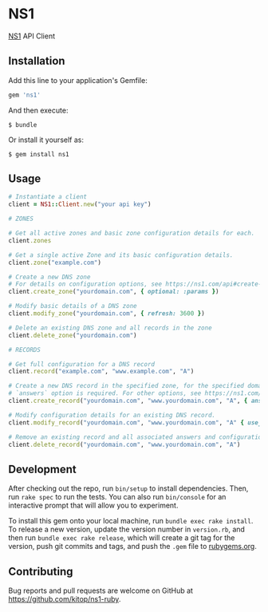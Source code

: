 # NS1

[NS1](https://ns1.com/) API Client

## Installation

Add this line to your application's Gemfile:

```ruby
gem 'ns1'
```

And then execute:

    $ bundle

Or install it yourself as:

    $ gem install ns1

## Usage

```ruby
# Instantiate a client
client = NS1::Client.new("your api key")

# ZONES

# Get all active zones and basic zone configuration details for each.
client.zones 

# Get a single active Zone and its basic configuration details.
client.zone("example.com")

# Create a new DNS zone
# For details on configuration options, see https://ns1.com/api#create-a-new-dns-zone
client.create_zone("yourdomain.com", { optional: :params }) 

# Modify basic details of a DNS zone
client.modify_zone("yourdomain.com", { refresh: 3600 }) 

# Delete an existing DNS zone and all records in the zone
client.delete_zone("yourdomain.com") 

# RECORDS

# Get full configuration for a DNS record
client.record("example.com", "www.example.com", "A")

# Create a new DNS record in the specified zone, for the specified domain, of the given record type
# `answers` option is required. For other options, see https://ns1.com/api#create-a-new-dns-record
client.create_record("yourdomain.com", "www.yourdomain.com", "A", { answers: [] })

# Modify configuration details for an existing DNS record.
client.modify_record("yourdomain.com", "www.yourdomain.com", "A" { use_client_subnet: false })

# Remove an existing record and all associated answers and configuration details
client.delete_record("yourdomain.com", "www.yourdomain.com", "A")
```

## Development

After checking out the repo, run `bin/setup` to install dependencies. Then, run `rake spec` to run the tests. You can also run `bin/console` for an interactive prompt that will allow you to experiment.

To install this gem onto your local machine, run `bundle exec rake install`. To release a new version, update the version number in `version.rb`, and then run `bundle exec rake release`, which will create a git tag for the version, push git commits and tags, and push the `.gem` file to [rubygems.org](https://rubygems.org).

## Contributing

Bug reports and pull requests are welcome on GitHub at https://github.com/kitop/ns1-ruby.
